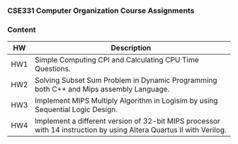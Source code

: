 ### CSE331 Computer Organization Course Assignments
### Content
| HW | Description 
| --- | --- | 
| HW1 | Simple Computing CPI and Calculating CPU Time Questions.
| HW2 | Solving Subset Sum Problem in Dynamic Programming both C++ and Mips assembly Language.
| HW3 | Implement MIPS Multiply Algorithm in Logisim by using Sequential Logic Design. 
| HW4 | Implement a different version of 32-bit MIPS processor with 14 instruction by using Altera Quartus II with Verilog.



